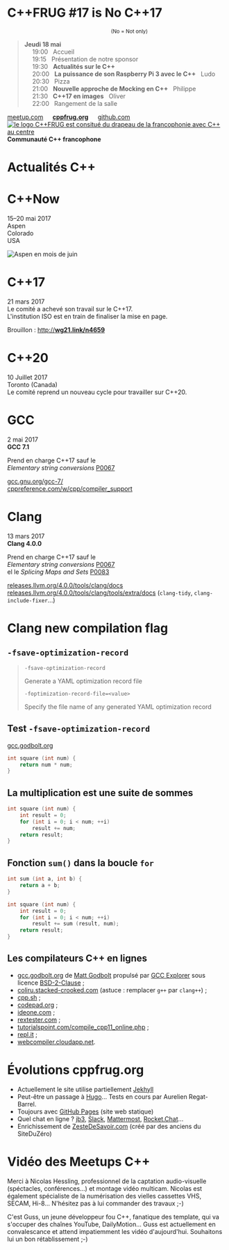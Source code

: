 
C++FRUG #17 is No C++17
=======================
<sup>&emsp; &emsp; &emsp; &emsp; &emsp; &emsp; &emsp; &emsp; &emsp; &emsp; &emsp; &emsp; &emsp; &emsp; &emsp; &emsp; (No = Not only)</sup>

> **Jeudi 18 mai**  
> &emsp; 19:00 &nbsp; Accueil  
> &emsp; 19:15 &nbsp; Présentation de notre sponsor  
> &emsp; 19:30 &nbsp; **Actualités sur le C++**  
> &emsp; 20:00 &nbsp; **La puissance de son Raspberry Pi 3 avec le C++** &nbsp; Ludo  
> &emsp; 20:30 &nbsp; Pizza  
> &emsp; 21:00 &nbsp; **Nouvelle approche de Mocking en C++** &nbsp; Philippe  
> &emsp; 21:30 &nbsp; **C++17 en images** &nbsp; Oliver  
> &emsp; 22:00 &nbsp; Rangement de la salle

[meetup.com](https://www.meetup.com/fr-FR/User-Group-Cpp-Francophone/events/239663039/) &emsp; [**cppfrug.org**](http://cppfrug.org/paris/events/2017-01-19_n14/) &emsp; [github.com](https://github.com/cpp-frug/paris/blob/master/events/2017-01-19_n14/README.md) [![le logo C++FRUG est consitué du drapeau de la francophonie avec C++ au centre](http://cpp-frug.github.io/images/Cpp-Francophonie.svg "Logo C++FRUG")](https://github.com/cpp-frug/cpp-frug.github.io/blob/master/images/Cpp-Francophonie.svg) **Communauté C++ francophone**


Actualités C++
==============


C++Now
======

15–20 mai 2017  
Aspen  
Colorado  
USA


![Aspen en mois de juin](https://upload.wikimedia.org/wikipedia/commons/thumb/6/66/Aspen_CO_downton.jpg/1024px-Aspen_CO_downton.jpg)


C++17
=====

21 mars 2017  
Le comité a achevé son travail sur le C++17.  
L'institution ISO est en train de finaliser la mise en page.

Brouillon : [http://**wg21.link/n4659**](http://wg21.link/n4659)


C++20
=====

10 Juillet 2017  
Toronto (Canada)  
Le comité reprend un nouveau cycle pour travailler sur C++20.


GCC
===

2 mai 2017  
**GCC 7.1**

Prend en charge C++17 sauf le  
*Elementary string conversions* [P0067](http://wg21.link/p0067)

[gcc.gnu.org/gcc-7/](https://gcc.gnu.org/gcc-7/)  
[cppreference.com/w/cpp/compiler_support](http://en.cppreference.com/w/cpp/compiler_support)

Clang
=====

13 mars 2017  
**Clang 4.0.0**

Prend en charge C++17 sauf le  
*Elementary string conversions* [P0067](http://wg21.link/p0067)  
el le *Splicing Maps and Sets* [P0083](http://wg21.link/p0083)

[releases.llvm.org/4.0.0/tools/clang/docs](http://releases.llvm.org/4.0.0/tools/clang/docs/)  
[releases.llvm.org/4.0.0/tools/clang/tools/extra/docs](http://releases.llvm.org/4.0.0/tools/clang/tools/extra/docs/) (`clang-tidy`, `clang-include-fixer`...)


Clang new compilation flag
==========================

 `-fsave-optimization-record`
 -----------------------------

> `-fsave-optimization-record`
> 
> Generate a YAML optimization record file
>
> `-foptimization-record-file=<value>`
>
> Specify the file name of any generated YAML optimization record


Test `-fsave-optimization-record`
--------------------------------

[gcc.godbolt.org](http://gcc.godbolt.org)

```cpp
int square (int num) {
    return num * num;
}
```


La multiplication est une suite de sommes
-----------------------------------------

```cpp
int square (int num) {
    int result = 0;
    for (int i = 0; i < num; ++i)
        result += num;
    return result;
}
```

Fonction `sum()` dans la boucle `for`
-------------------------------------

```cpp
int sum (int a, int b) {
    return a + b;
}

int square (int num) {
    int result = 0;
    for (int i = 0; i < num; ++i)
        result += sum (result, num);
    return result;
}
```

Les compilateurs C++ en lignes
------------------------------
    
* [gcc.godbolt.org](http://gcc.godbolt.org/#compilers:!((source:%27struct+MaClasse%0A{%0A++++template%3Cclass+T%3E%0A++++void+fait()+{+}%0A}%3B%0A%0Atemplate%3Cclass+T%3E%0Avoid+mafonction(T%26+t)%0A{%0A++++t.fait%3Cint%3E()%3B+//error:+expected+primary-expression+before+!%27int!%27%0A}%0A%0Aint+main()%0A{%0A++++MaClasse+maclasse%3B%0A++++mafonction(maclasse)%3B%0A}%27)),filterAsm:(commentOnly:!t,directives:!t,labels:!t),version:3) de [Matt Godbolt](https://github.com/mattgodbolt) propulsé par [GCC Explorer](https://github.com/mattgodbolt/gcc-explorer) sous licence [BSD-2-Clause](https://github.com/mattgodbolt/gcc-explorer/blob/master/LICENSE) ;
* [coliru.stacked-crooked.com](http://coliru.stacked-crooked.com/a/71c3371692723de1) (astuce : remplacer `g++` par `clang++`) ;
* [cpp.sh](http://www.cpp.sh/22av) ;
* [codepad.org](http://codepad.org/XYy3ZoXw) ;
* [ideone.com](http://ideone.com/cDnejN) ;
* [rextester.com](http://rextester.com/XYSX22503) ;
* [tutorialspoint.com/compile_cpp11_online.php](https://goo.gl/9rqwoy) ;
* [repl.it](https://repl.it/DfuG/1) ;
* [webcompiler.cloudapp.net](http://webcompiler.cloudapp.net/).


Évolutions cppfrug.org
======================

* Actuellement le site utilise partiellement [Jekhyll](https://github.com/jekyll/jekyll/blob/master/README.markdown)
* Peut-être un passage à [Hugo](https://github.com/spf13/hugo)... Tests en cours par Aurelien Regat-Barrel.
* Toujours avec [GitHub Pages](https://pages.github.com/) (site web statique)
* Quel chat en ligne ? [jb3](https://github.com/devnewton/jb3), [Slack](https://isocpp.org/blog/2016/08/cpp-slack-group), [Mattermost](https://github.com/mattermost/platform/blob/master/README.md), [Rocket.Chat](https://github.com/RocketChat/Rocket.Chat/blob/develop/README.md)...
* Enrichissement de [ZesteDeSavoir.com](https://zestedesavoir.com/) (créé par des anciens du SiteDuZéro)


Vidéo des Meetups C++
=====================

Merci à Nicolas Hessling, professionnel de la captation audio-visuelle (spéctacles, conférences...) et montage vidéo multicam. Nicolas est également spécialiste de la numérisation des vielles cassettes VHS, SECAM, Hi-8... N'hésitez pas à lui commander des travaux ;-)

C'est Guss, un jeune développeur fou C++, fanatique des template, qui va s'occuper des chaînes YouTube, DailyMotion... Guss est actuellement en convalescance et attend impatiemment les vidéo d'aujourd'hui. Souhaitons lui un bon rétablissement ;-)

